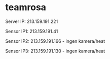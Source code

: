 # teamrosa

Server IP: 213.159.191.221

Sensor IP1: 213.159.191.41

Sensor IP2: 213.159.191.166 - ingen kamera/heat

Sensor IP3: 213.159.191.130 - ingen kamera/heat
